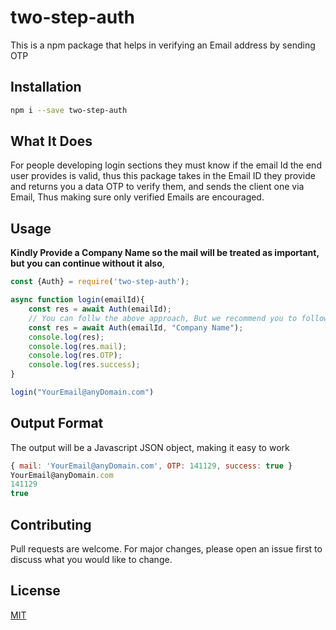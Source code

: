 # two-step-auth

This is a npm package that helps in verifying an Email address by sending OTP

## Installation

```bash
npm i --save two-step-auth
```
## What It Does
For people developing login sections they must know if the email Id the end user provides is valid, thus this package takes in the Email ID they provide and returns you a data OTP to verify them, and sends the client one via Email, Thus making sure only verified Emails are encouraged.

## Usage

**Kindly Provide a Company Name so the mail will be treated as important, but you can continue without it also**,

```node.js
const {Auth} = require('two-step-auth');

async function login(emailId){
    const res = await Auth(emailId);
    // You can follw the above approach, But we recommend you to follow the one below, as the mails will be treated as important
    const res = await Auth(emailId, "Company Name");
    console.log(res);
    console.log(res.mail);
    console.log(res.OTP);
    console.log(res.success);
}

login("YourEmail@anyDomain.com")

```

## Output Format
The output will be a Javascript JSON object, making it easy to work

```node.js
{ mail: 'YourEmail@anyDomain.com', OTP: 141129, success: true }
YourEmail@anyDomain.com
141129
true

```


## Contributing
Pull requests are welcome. For major changes, please open an issue first to discuss what you would like to change.

## License
[MIT](https://choosealicense.com/licenses/mit/)
